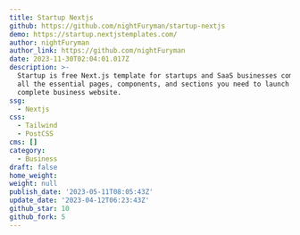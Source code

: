 ```yaml
---
title: Startup Nextjs
github: https://github.com/nightFuryman/startup-nextjs
demo: https://startup.nextjstemplates.com/
author: nightFuryman
author_link: https://github.com/nightFuryman
date: 2023-11-30T02:04:01.017Z
description: >-
  Startup is free Next.js template for startups and SaaS businesses comes with
  all the essential pages, components, and sections you need to launch a
  complete business website.
ssg:
  - Nextjs
css:
  - Tailwind
  - PostCSS
cms: []
category:
  - Business
draft: false
home_weight: 
weight: null
publish_date: '2023-05-11T08:05:43Z'
update_date: '2023-04-12T06:23:43Z'
github_star: 10
github_fork: 5
---
```

